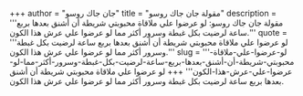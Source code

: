 +++
author = "جان جاك روسو"
title = "مقولة جان جاك روسو"
description = '''مقولة جان جاك روسو: لو عرضوا علي ملاقاة محبوبتي شريطة أن أشنق بعدها بربع ساعة لرضيت بكل غبطة وسرور أكثر مما لو عرضوا علي عرش هذا الكون.'''
quote = '''لو عرضوا علي ملاقاة محبوبتي شريطة أن أشنق بعدها بربع ساعة لرضيت بكل غبطة وسرور أكثر مما لو عرضوا علي عرش هذا الكون.'''
slug = '''لو-عرضوا-علي-ملاقاة-محبوبتي-شريطة-أن-أشنق-بعدها-بربع-ساعة-لرضيت-بكل-غبطة-وسرور-أكثر-مما-لو-عرضوا-علي-عرش-هذا-الكون'''
+++
لو عرضوا علي ملاقاة محبوبتي شريطة أن أشنق بعدها بربع ساعة لرضيت بكل غبطة وسرور أكثر مما لو عرضوا علي عرش هذا الكون.
